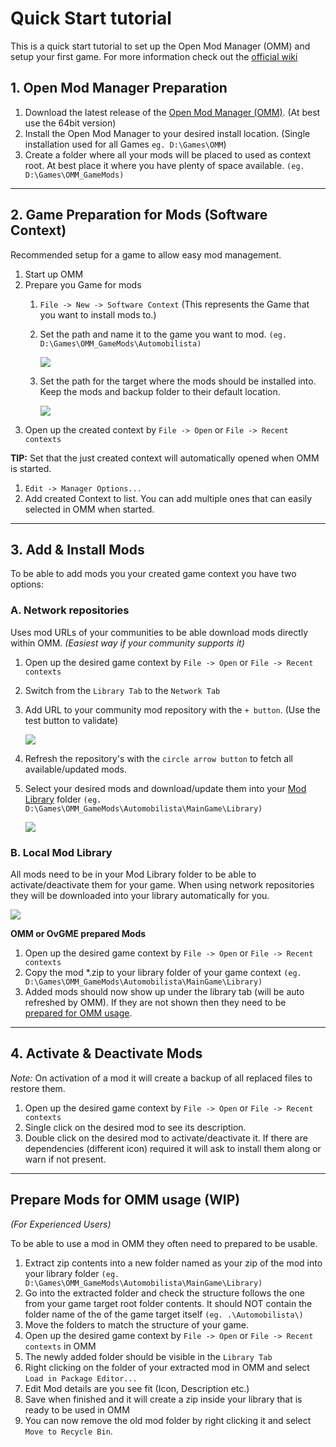 ﻿---
---

Quick Start tutorial
=======
This is a quick start tutorial to set up the Open Mod Manager (OMM) and setup your first game. For more information
check out the [official wiki](https://github.com/sedenion/OpenModMan/wiki/)

## 1. Open Mod Manager Preparation

1. Download the latest release of the [Open Mod Manager (OMM)](https://github.com/sedenion/OpenModMan/releases).
   (At best use the 64bit version)
2. Install the Open Mod Manager to your desired install location.
   (Single installation used for all Games `eg. D:\Games\OMM`)
3. Create a folder where all your mods will be placed to used as context root. 
   At best place it where you have plenty of space available. `(eg. D:\Games\OMM_GameMods)`

-----------------------------------------------------------------------------------------------------------

## 2. Game Preparation for Mods (Software Context)

Recommended setup for a game to allow easy mod management.

1. Start up OMM
2. Prepare you Game for mods
    1. `File -> New -> Software Context` (This represents the Game that you want to install mods to.)
    2. Set the path and name it to the game you want to mod. `(eg. D:\Games\OMM_GameMods\Automobilista)`
       
       ![](./setup_software_context.png)
    3. Set the path for the target where the mods should be installed into. 
        Keep the mods and backup folder to their default location.
       
       ![](./setup_target_location.png)
3. Open up the created context by  `File -> Open` or `File -> Recent contexts`

**TIP:**
Set that the just created context will automatically opened when OMM is started.

1. `Edit -> Manager Options...`
2. Add created Context to list. You can add multiple ones that can easily selected in OMM when started.

-----------------------------------------------------------------------------------------------------------

## 3. Add & Install Mods

To be able to add mods you your created game context you have two options:

### A. Network repositories

Uses mod URLs of your communities to be able download mods directly within OMM.
*(Easiest way if your community supports it)*

1. Open up the desired game context by  `File -> Open` or `File -> Recent contexts`
2. Switch from the `Library Tab` to the `Network Tab`
3. Add URL to your community mod repository with the `+ button`. (Use the test button to validate)

   ![](add_network_repository.png)
4. Refresh the repository's with the `circle arrow button` to fetch all available/updated mods.

5. Select your desired mods and download/update them into your [Mod Library](#b-local-mod-library)
   folder `(eg. D:\Games\OMM_GameMods\Automobilista\MainGame\Library)`

   ![](target_network_repository_list.png)   

### B. Local Mod Library

All mods need to be in your Mod Library folder to be able to activate/deactivate them for your game.
When using network repositories they will be downloaded into your library automatically for you.

![](target_local_library_list.png)

**OMM or OvGME prepared Mods**

1. Open up the desired game context by  `File -> Open` or `File -> Recent contexts`
2. Copy the mod *.zip to your library folder of your game
   context `(eg. D:\Games\OMM_GameMods\Automobilista\MainGame\Library)`
3. Added mods should now show up under the library tab (will be auto refreshed by OMM).
   If they are not shown then they need to be [prepared for OMM usage](#prepare-mods-for-omm-usage).
  
-----------------------------------------------------------------------------------------------------------

## 4. Activate & Deactivate Mods
*Note:* On activation of a mod it will create a backup of all replaced files to restore them.

1. Open up the desired game context by  `File -> Open` or `File -> Recent contexts`
2. Single click on the desired mod to see its description.
3. Double click on the desired mod to activate/deactivate it.
   If there are dependencies (different icon) required it will ask to install them along or warn if not present.

-----------------------------------------------------------------------------------------------------------

## Prepare Mods for OMM usage (WIP)
*(For Experienced Users)*

To be able to use a mod in OMM they often need to prepared to be usable.

1. Extract zip contents into a new folder named as your zip of the mod into your library folder `(eg. D:\Games\OMM_GameMods\Automobilista\MainGame\Library)`
2. Go into the extracted folder and check the structure follows the one from your game target root folder contents.
   It should NOT contain the folder name of the of the game target itself `(eg. .\Automobilista\)`
3. Move the folders to match the structure of your game.
4. Open up the desired game context by  `File -> Open` or `File -> Recent contexts` in OMM
5. The newly added folder should be visible in the `Library Tab`
6. Right clicking on the folder of your extracted mod in OMM and select `Load in Package Editor...`
7. Edit Mod details are you see fit (Icon, Description etc.)
8. Save when finished and it will create a zip inside your library that is ready to be used in OMM
9. You can now remove the old mod folder by right clicking it and select `Move to Recycle Bin`.
